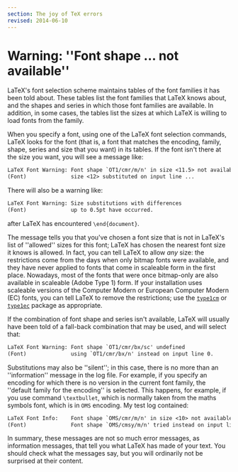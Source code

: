 ```yaml
---
section: The joy of TeX errors
revised: 2014-06-10
---
```

# Warning: ''Font shape &hellip; not available''

LaTeX's font selection scheme maintains tables of the font families
it has been told about.  These tables list the font families that
LaTeX knows about, and the shapes and series in which those font
families are available.  In addition, in some cases, the tables list
the sizes at which LaTeX is willing to load fonts from the family.

When you specify a font, using one of the LaTeX font selection
commands, LaTeX looks for the font (that is, a font that matches
the encoding, family, shape, series and size that you want) in its
tables.  If the font isn't there at the size you want, you will see a
message like:
```latex
LaTeX Font Warning: Font shape `OT1/cmr/m/n' in size <11.5> not available
(Font)              size <12> substituted on input line ...
```
There will also be a warning like:
```latex
LaTeX Font Warning: Size substitutions with differences
(Font)              up to 0.5pt have occurred.
```
after LaTeX has encountered `\end{document}`.

The message tells you that you've chosen a font size that is not in
LaTeX's list of ''allowed'' sizes for this font; LaTeX has
chosen the nearest font size it knows is allowed.  In fact, you can
tell LaTeX to allow _any_ size: the restrictions come from the
days when only bitmap fonts were available, and they have never
applied to fonts that come in scaleable form in the first place.
Nowadays, most of the fonts that were once bitmap-only are also
available in scaleable (Adobe Type&nbsp;1) form.  If your installation uses
scaleable versions of the Computer Modern or European Computer Modern
(EC) fonts, you can tell LaTeX to remove the restrictions;
use the [`type1cm`](https://ctan.org/pkg/type1cm) or [`type1ec`](https://ctan.org/pkg/type1ec) package as appropriate.

If the combination of font shape and series isn't available, LaTeX
will usually have been told of a fall-back combination that may be
used, and will select that:
```latex
LaTeX Font Warning: Font shape `OT1/cmr/bx/sc' undefined
(Font)              using `OT1/cmr/bx/n' instead on input line 0.
```

Substitutions may also be ''silent''; in this case, there is no more
than an ''information'' message in the log file.  For example, if you
specify an encoding for which there is no version in the current font
family, the ''default family for the encoding'' is selected.  This
happens, for example, if you use command `\textbullet`, which is
normally taken from the maths symbols font, which is in `OMS`
encoding.  My test log contained:
```latex
LaTeX Font Info:    Font shape `OMS/cmr/m/n' in size <10> not available
(Font)              Font shape `OMS/cmsy/m/n' tried instead on input line ...
```

In summary, these messages are not so much error messages, as
information messages, that tell you what LaTeX has made of your
text.  You should check what the messages say, but you will ordinarily
not be surprised at their content.


